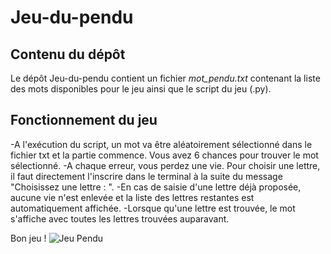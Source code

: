 # Jeu-du-pendu
## Contenu du dépôt 
Le dépôt Jeu-du-pendu contient un fichier _mot_pendu.txt_ contenant la liste des mots disponibles pour le jeu ainsi que le script du jeu (.py). 
## Fonctionnement du jeu 
-A l'exécution du script, un mot va être aléatoirement sélectionné dans le fichier txt et la partie commence. Vous avez 6 chances pour trouver le mot sélectionné.
-A chaque erreur, vous perdez une vie. Pour choisir une lettre, il faut directement l'inscrire dans le terminal à la suite du message "Choisissez une lettre : ".
-En cas de saisie d'une lettre déjà proposée, aucune vie n'est enlevée et la liste des lettres restantes est automatiquement affichée. 
-Lorsque qu'une lettre est trouvée, le mot s'affiche avec toutes les lettres trouvées auparavant.

Bon jeu ! 
![Jeu Pendu](https://cruciverbiste.com/wp-content/uploads/2016/01/le-pendu.png)
